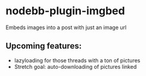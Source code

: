 nodebb-plugin-imgbed
====================

Embeds images into a post with just an image url

Upcoming features:
------------------
* lazyloading for those threads with a ton of pictures
* Stretch goal: auto-downloading of pictures linked

